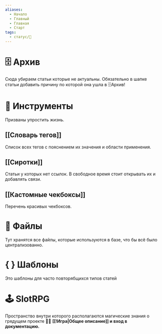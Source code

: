 ```yaml
---
aliases:
  - Начало
  - Главный
  - Главная
  - Старт
tags:
  - статус/🌿
---
```


# 🗄 Архив
Сюда убираем статьи которые не актуальны. 
Обязательно в шапке статьи добавить причину по которой она ушла в 🗄Архив!  

# 🧰 Инструменты
Призваны упростить жизнь.

## [[Словарь тегов]]
Список всех тегов с пояснением их значения и области применения.

## [[Cиротки]]
Статьи у которых нет ссылок. В свободное время стоит открывать их и добавлять связи.

## [[Кастомные чекбоксы]]
Перечень красивых чекбоксов.

# 📁 Файлы
Тут хранятся все файлы, которые используются в базе, что бы всё было централизованно.

# { } Шаблоны
Это шаблоны для часто повторябщихся типов статей

# 🕹 SlotRPG
Пространство внутри которого располагаются магические знания о грядущем проекте 🧙‍♂️
**[[!Игра|Общее описание]] и вход в документацию.**